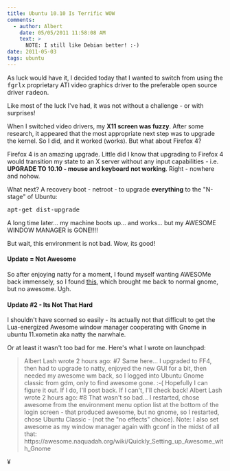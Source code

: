 ```yaml
---
title: Ubuntu 10.10 Is Terrific WOW 
comments:
  - author: Albert
    date: 05/05/2011 11:58:08 AM
    text: >
      NOTE: I still like Debian better! :-)
date: 2011-05-03
tags: ubuntu
---
```

As luck would have it, I decided today that I wanted to switch from using the <tt>fgrlx</tt> proprietary ATI video graphics driver to the preferable open source driver <tt>radeon</tt>.

Like most of the luck I've had, it was not without a challenge - or with surprises!

When I switched video drivers, my **X11 screen was fuzzy**. After some research, it appeared that the most appropriate next step was to upgrade the kernel. So I did, and it worked (works). But what about Firefox 4?

Firefox 4 is an amazing upgrade. Little did I know that upgrading to Firefox 4 would transition my state to an X server without any input capabilities - i.e. **UPGRADE TO 10.10 - mouse and keyboard not working**. Right - nowhere and nohow.

What next? A recovery boot - netroot - to upgrade **everything** to the "N-stage" of Ubuntu:

<pre class="terminal">
apt-get dist-upgrade
</pre>

A long time later... my machine boots up... and works... but my AWESOME WINDOW MANAGER is GONE!!!!

But wait, this environment is not bad. Wow, its good!

#### Update = Not Awesome

So after enjoying natty for a moment, I found myself wanting AWESOMe back immensely, so I found [this](http://ubuntuguide.net/ubuntu-11-04-natty-login-to-classic-gnome-2-desktop), which brought me back to normal gnome, but no awesome. Ugh.

#### Update #2 - Its Not That Hard

I shouldn't have scorned so easily - its actually not that difficult to get the Lua-energized Awesome window manager cooperating with Gnome in ubuntu 11.xometin aka natty the narwhale.

Or at least it wasn't too bad for me. Here's what I wrote on launchpad:

<blockquote class="svxlb">
Albert Lash wrote 2 hours ago: 	#7
Same here... I upgraded to FF4, then had to upgrade to natty, enjoyed the new GUI for a bit, then needed my awesome wm back, so I logged into Ubuntu Gnome classic from gdm, only to find awesome gone. :-(
Hopefully I can figure it out. If I do, I'll post back. If I can't, I'll check back!
Albert Lash wrote 2 hours ago: 	#8
That wasn't so bad... I restarted, chose awesome from the environment menu option list at the bottom of the login screen - that produced awesome, but no gnome, so I restarted, chose Ubuntu Classic - (not the "no effects" choice).
Note: I also set awesome as my window manager again with gconf in the midst of all that:
https://awesome.naquadah.org/wiki/Quickly_Setting_up_Awesome_with_Gnome
</blockquote>

¥

